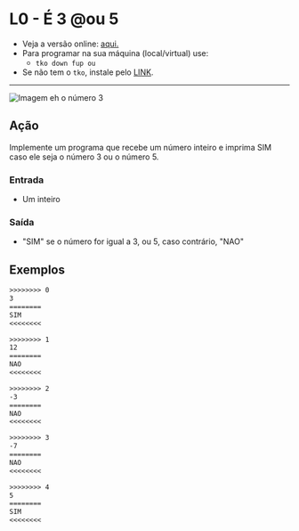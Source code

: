 # L0 - É 3 @ou 5

- Veja a versão online: [aqui.](https://github.com/qxcodefup/arcade/blob/master/base/ou/Readme.md)
- Para programar na sua máquina (local/virtual) use:
  - `tko down fup ou`
- Se não tem o `tko`, instale pelo [LINK](https://github.com/senapk/tko).

---

![Imagem eh o número 3](https://raw.githubusercontent.com/qxcodefup/arcade/master/base/ou/cover.jpg)

## Ação

Implemente um programa que recebe um número inteiro e imprima SIM caso ele seja o
número 3 ou o número 5.

### Entrada

- Um inteiro

### Saída

- "SIM" se o número for igual a 3, ou 5, caso contrário, "NAO"

## Exemplos

```txt
>>>>>>>> 0
3
========
SIM
<<<<<<<<

>>>>>>>> 1
12
========
NAO
<<<<<<<<

>>>>>>>> 2
-3
========
NAO
<<<<<<<<

>>>>>>>> 3
-7
========
NAO
<<<<<<<<

>>>>>>>> 4
5
========
SIM
<<<<<<<<
```
